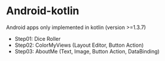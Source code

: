 # Android-kotlin
Android apps only implemented in kotlin (version >=1.3.7)

- Step01: Dice Roller 
- Step02: ColorMyViews (Layout Editor, Button Action) 
- Step03: AboutMe (Text, Image, Button Action, DataBinding) 
